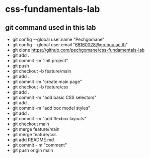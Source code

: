 # css-fundamentals-lab
## git command used in this lab
- git config --global user.name "Pechgomane"
- git config --global user.email "66160028@go.buu.ac.th"
- git clone https://github.com/pechgomane/css-fundamentals-lab
- git add .
- git commit -m "init project"
- git push
- git checkout -b feature/main
- git add .
- git commit -m "create main page"
- git checkout -b feature/css
- git add .
- git commit -m "add basic CSS selectors"
- git add .
- git commit -m "add box model styles"
- git add .
- git commit -m "add flexbox layouts"
- git checkout main
- git merge feature/main
- git merge feature/css
- git add README.md
- git commit - m "comment"
- git push origin main
